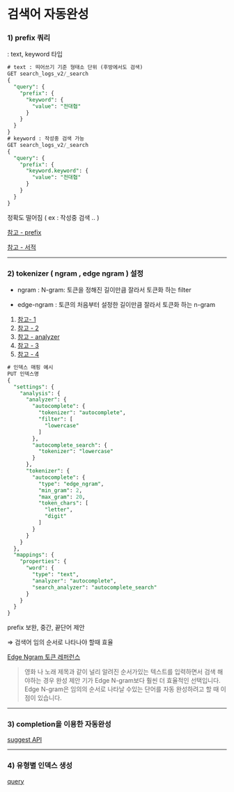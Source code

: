 #  검색어 자동완성

### 1) prefix 쿼리

 : text, keyword 타입

```sql
# text : 띄어쓰기 기준 형태소 단위 (후방에서도 검색) 
GET search_logs_v2/_search
{
  "query": {
    "prefix": {
      "keyword": {
        "value": "전대협"
      }
    }
  }
}
# keyword : 작성중 검색 가능
GET search_logs_v2/_search
{
  "query": {
    "prefix": {
      "keyword.keyword": {
        "value": "전대협"
      }
    }
  }
}
```

 정확도 떨어짐 ( ex : 작성중 검색 ..  )

 [참고 - prefix](https://renuevo.github.io/elastic/autocomplete/elastic-autocomplete-1/)
 
 [참고 - 서적](http://preview.hanbit.co.kr/2742/sample_ebook.pdf)
- - - 
### 2) tokenizer ( ngram , edge ngram ) 설정

- ngram : N-gram: 토큰을 정해진 길이만큼 잘라서 토큰화 하는 filter

- edge-ngram : 토큰의 처음부터 설정한 길이만큼 잘라서 토큰화 하는 n-gram

 1) [참고- 1](https://esbook.kimjmin.net/06-text-analysis/6.6-token-filter/6.6.4-ngram-edge-ngram-shingle) 
 2) [참고 - 2](https://velog.io/@dahea0512/Elasticsearch-Token-Filter-%EC%A0%95%EB%A6%AC)
 3) [참고 - analyzer ](https://renuevo.github.io/elastic/autocomplete/elastic-autocomplete-2/)
 3) [참고 - 3 ](https://www.skyer9.pe.kr/wordpress/?p=1101)
 4) [참고 - 4 ](https://pythonq.com/so/autocomplete/1443043)

```sql
# 인덱스 매핑 예시
PUT 인덱스명
{
  "settings": {
    "analysis": {
      "analyzer": {
        "autocomplete": {
          "tokenizer": "autocomplete",
          "filter": [
            "lowercase"
          ]
        },
        "autocomplete_search": {
          "tokenizer": "lowercase"
        }
      },
      "tokenizer": {
        "autocomplete": {
          "type": "edge_ngram",
          "min_gram": 2,
          "max_gram": 20,
          "token_chars": [
            "letter",
            "digit"
          ]
        }
      }
    }
  },
  "mappings": {
    "properties": {
      "word": {
        "type": "text",
        "analyzer": "autocomplete",
        "search_analyzer": "autocomplete_search"
      }
    }
  }
}
```

prefix 보완, 중간, 끝단어 제안 

⇒ 검색어 임의 순서로 나타나야 할때 효율 

[Edge Ngram 토큰 레퍼런스](https://www.elastic.co/guide/en/elasticsearch/reference/6.8/analysis-edgengram-tokenizer.html) 

> 영화 나 노래 제목과 같이 널리 알려진 순서가있는 텍스트를 입력하면서 검색 해야하는 경우 완성 제안 기가 Edge N-gram보다 훨씬 더 효율적인 선택입니다. Edge N-gram은 임의의 순서로 나타날 수있는 단어를 자동 완성하려고 할 때 이점이 있습니다.
- - - 

### 3)  completion을 이용한 자동완성

[suggest API](./suggest.md)

- - - 

### 4) 유형별 인덱스 생성
[query](./query.md)
